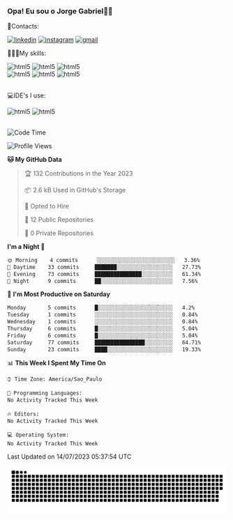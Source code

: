 
### Opa! Eu sou o Jorge Gabriel🤚🏾
📱Contacts: 

[![linkedin](https://img.shields.io/badge/LinkedIn-0077B5?style=for-the-badge&logo=linkedin&logoColor=white)](https://www.linkedin.com/in/jorge-g-717603souzag)
[![instagram](https://img.shields.io/badge/Instagram-E4405F?style=for-the-badge&logo=instagram&logoColor=white)](https://www.instagram.com/jorge__gabriel_/)
[![gmail](https://img.shields.io/badge/Gmail-D14836?style=for-the-badge&logo=gmail&logoColor=white)](https://mail.google.com/mail/u/0/?fs=1&tf=cm&source=mailto&to=gabrielgomes2003@gmail.com)

🧑🏾‍💻My skills:
<div <style>
    <img aling="center" alt="html5" src="https://img.shields.io/badge/Python-3776AB?style=for-the-badge&logo=python&logoColor=white"/> 
    <img aling="center" alt="html5" src="https://img.shields.io/badge/GIT-E44C30?style=for-the-badge&logo=git&logoColor=white"/>
    <img aling="center" alt="html5" src="https://img.shields.io/badge/Figma-F24E1E?style=for-the-badge&logo=figma&logoColor=white"/><br>
    <img aling="center" alt="html5" src="https://img.shields.io/badge/Microsoft_Office-D83B01?style=for-the-badge&logo=microsoft-office&logoColor=white"/> 
    <img aling="center" alt="html5" src="https://img.shields.io/badge/Adobe%20Illustrator-FF9A00?style=for-the-badge&logo=adobe%20illustrator&logoColor=white"/> 
    <img aling="center" alt="html5" src="https://img.shields.io/badge/Adobe%20Photoshop-31A8FF?style=for-the-badge&logo=Adobe%20Photoshop&logoColor=black"/> 
</div><br>

💻IDE's I use:
<div <style>
     <img aling="center" alt="html5" src="https://img.shields.io/badge/PyCharm-000000.svg?&style=for-the-badge&logo=PyCharm&logoColor=white"/>  
     <img aling="center" alt="html5" src="https://img.shields.io/badge/Visual_Studio_Code-0078D4?style=for-the-badge&logo=visual%20studio%20code&logoColor=white"/> 
</div><br>

<!--START_SECTION:waka-->
![Code Time](http://img.shields.io/badge/Code%20Time-67%20hrs%2022%20mins-blue)

![Profile Views](http://img.shields.io/badge/Profile%20Views-0-blue)

**🐱 My GitHub Data** 

> 🏆 132 Contributions in the Year 2023
 > 
> 📦 2.6 kB Used in GitHub's Storage 
 > 
> 💼 Opted to Hire
 > 
> 📜 12 Public Repositories 
 > 
> 🔑 0 Private Repositories  
 > 
**I'm a Night 🦉** 

```text
🌞 Morning    4 commits      ░░░░░░░░░░░░░░░░░░░░░░░░░   3.36% 
🌇 Daytime    33 commits     ███████░░░░░░░░░░░░░░░░░░   27.73% 
🌃 Evening    73 commits     ███████████████░░░░░░░░░░   61.34% 
🌙 Night      9 commits      ██░░░░░░░░░░░░░░░░░░░░░░░   7.56%

```
📅 **I'm Most Productive on Saturday** 

```text
Monday       5 commits      █░░░░░░░░░░░░░░░░░░░░░░░░   4.2% 
Tuesday      1 commits      ░░░░░░░░░░░░░░░░░░░░░░░░░   0.84% 
Wednesday    1 commits      ░░░░░░░░░░░░░░░░░░░░░░░░░   0.84% 
Thursday     6 commits      █░░░░░░░░░░░░░░░░░░░░░░░░   5.04% 
Friday       6 commits      █░░░░░░░░░░░░░░░░░░░░░░░░   5.04% 
Saturday     77 commits     ████████████████░░░░░░░░░   64.71% 
Sunday       23 commits     ████░░░░░░░░░░░░░░░░░░░░░   19.33%

```


📊 **This Week I Spent My Time On** 

```text
⌚︎ Time Zone: America/Sao_Paulo

💬 Programming Languages: 
No Activity Tracked This Week

🔥 Editors: 
No Activity Tracked This Week

💻 Operating System: 
No Activity Tracked This Week

```


 Last Updated on 14/07/2023 05:37:54 UTC
<!--END_SECTION:waka-->





<img alt="github-snake" src="https://github.com/J0rgeGabriel/J0rgeGabriel/blob/output/github-contribution-grid-snake-dark.svg" />
